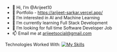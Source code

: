- 👋 Hi, I’m @Arijeet10
- 💼 Portfolio - https://arijeet-sarkar.vercel.app/
- 👀 I’m interested in AI and Machine Learning
- 🌱 I’m currently learning Full Stack Development
- 🔎 I’m looking for full time Software Developer Job
- 📫 Email me at arijeetsocial@gmail.com

Technologies Worked With:
[![My Skills](https://skillicons.dev/icons?i=html,css,js,nodejs,express,react,redux,nextjs,tailwind,figma,prisma,mongodb,mysql,postgres,vercel)](https://skillicons.dev)

<!---
Arijeet10/Arijeet10 is a ✨ special ✨ repository because its `README.md` (this file) appears on your GitHub profile.
You can click the Preview link to take a look at your changes.
--->
